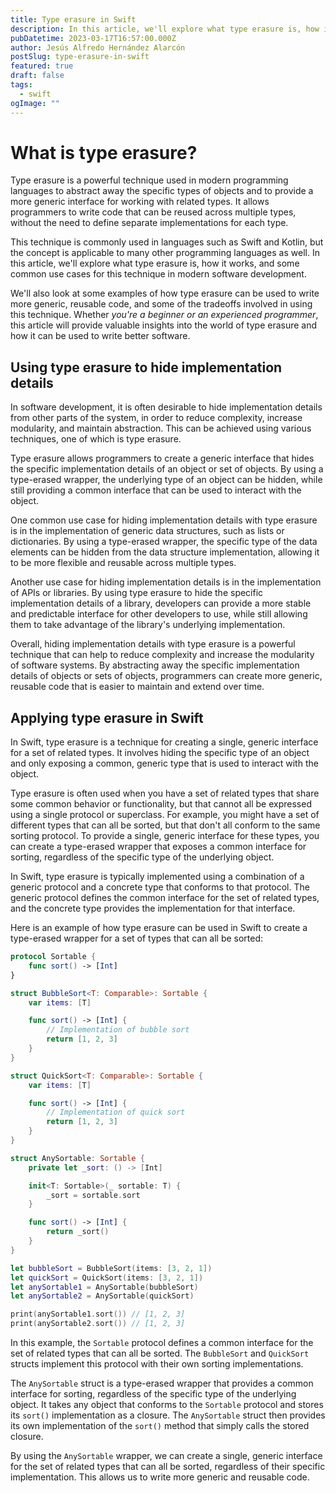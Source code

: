 ```yaml
---
title: Type erasure in Swift
description: In this article, we'll explore what type erasure is, how it works, and some common use cases for this technique in modern software development.
pubDatetime: 2023-03-17T16:57:00.000Z
author: Jesús Alfredo Hernández Alarcón
postSlug: type-erasure-in-swift
featured: true
draft: false
tags:
  - swift
ogImage: ""
---
```


# What is type erasure?

Type erasure is a powerful technique used in modern programming languages to abstract away the specific types of objects and to provide a more generic interface for working with related types. It allows programmers to write code that can be reused across multiple types, without the need to define separate implementations for each type.

This technique is commonly used in languages such as Swift and Kotlin, but the concept is applicable to many other programming languages as well. In this article, we'll explore what type erasure is, how it works, and some common use cases for this technique in modern software development.

We'll also look at some examples of how type erasure can be used to write more generic, reusable code, and some of the tradeoffs involved in using this technique. Whether _you're a beginner or an experienced programmer_, this article will provide valuable insights into the world of type erasure and how it can be used to write better software.

## Using type erasure to hide implementation details

In software development, it is often desirable to hide implementation details from other parts of the system, in order to reduce complexity, increase modularity, and maintain abstraction. This can be achieved using various techniques, one of which is type erasure.

Type erasure allows programmers to create a generic interface that hides the specific implementation details of an object or set of objects. By using a type-erased wrapper, the underlying type of an object can be hidden, while still providing a common interface that can be used to interact with the object.

One common use case for hiding implementation details with type erasure is in the implementation of generic data structures, such as lists or dictionaries. By using a type-erased wrapper, the specific type of the data elements can be hidden from the data structure implementation, allowing it to be more flexible and reusable across multiple types.

Another use case for hiding implementation details is in the implementation of APIs or libraries. By using type erasure to hide the specific implementation details of a library, developers can provide a more stable and predictable interface for other developers to use, while still allowing them to take advantage of the library's underlying implementation.

Overall, hiding implementation details with type erasure is a powerful technique that can help to reduce complexity and increase the modularity of software systems. By abstracting away the specific implementation details of objects or sets of objects, programmers can create more generic, reusable code that is easier to maintain and extend over time.

## Applying type erasure in Swift

In Swift, type erasure is a technique for creating a single, generic interface for a set of related types. It involves hiding the specific type of an object and only exposing a common, generic type that is used to interact with the object.

Type erasure is often used when you have a set of related types that share some common behavior or functionality, but that cannot all be expressed using a single protocol or superclass. For example, you might have a set of different types that can all be sorted, but that don't all conform to the same sorting protocol. To provide a single, generic interface for these types, you can create a type-erased wrapper that exposes a common interface for sorting, regardless of the specific type of the underlying object.

In Swift, type erasure is typically implemented using a combination of a generic protocol and a concrete type that conforms to that protocol. The generic protocol defines the common interface for the set of related types, and the concrete type provides the implementation for that interface.

Here is an example of how type erasure can be used in Swift to create a type-erased wrapper for a set of types that can all be sorted:

```swift
protocol Sortable {
    func sort() -> [Int]
}

struct BubbleSort<T: Comparable>: Sortable {
    var items: [T]

    func sort() -> [Int] {
        // Implementation of bubble sort
        return [1, 2, 3]
    }
}

struct QuickSort<T: Comparable>: Sortable {
    var items: [T]

    func sort() -> [Int] {
        // Implementation of quick sort
        return [1, 2, 3]
    }
}

struct AnySortable: Sortable {
    private let _sort: () -> [Int]

    init<T: Sortable>(_ sortable: T) {
        _sort = sortable.sort
    }

    func sort() -> [Int] {
        return _sort()
    }
}

let bubbleSort = BubbleSort(items: [3, 2, 1])
let quickSort = QuickSort(items: [3, 2, 1])
let anySortable1 = AnySortable(bubbleSort)
let anySortable2 = AnySortable(quickSort)

print(anySortable1.sort()) // [1, 2, 3]
print(anySortable2.sort()) // [1, 2, 3]
```

In this example, the `Sortable` protocol defines a common interface for the set of related types that can all be sorted. The `BubbleSort` and `QuickSort` structs implement this protocol with their own sorting implementations.

The `AnySortable` struct is a type-erased wrapper that provides a common interface for sorting, regardless of the specific type of the underlying object. It takes any object that conforms to the `Sortable` protocol and stores its `sort()` implementation as a closure. The `AnySortable` struct then provides its own implementation of the `sort()` method that simply calls the stored closure.

By using the `AnySortable` wrapper, we can create a single, generic interface for the set of related types that can all be sorted, regardless of their specific implementation. This allows us to write more generic and reusable code.
